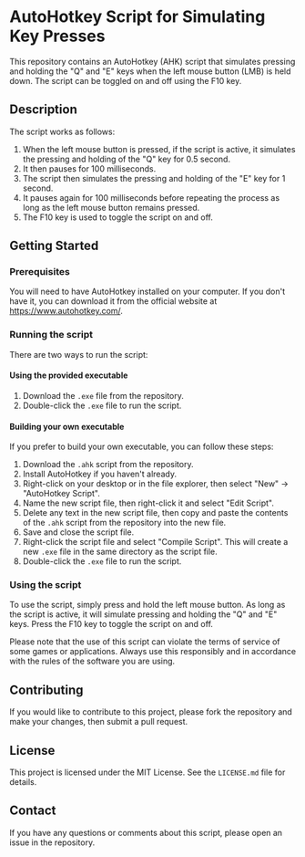 # AutoHotkey Script for Simulating Key Presses

This repository contains an AutoHotkey (AHK) script that simulates pressing and holding the "Q" and "E" keys when the left mouse button (LMB) is held down. The script can be toggled on and off using the F10 key.

## Description

The script works as follows:

1. When the left mouse button is pressed, if the script is active, it simulates the pressing and holding of the "Q" key for 0.5 second. 
2. It then pauses for 100 milliseconds.
3. The script then simulates the pressing and holding of the "E" key for 1 second.
4. It pauses again for 100 milliseconds before repeating the process as long as the left mouse button remains pressed.
5. The F10 key is used to toggle the script on and off.

## Getting Started

### Prerequisites

You will need to have AutoHotkey installed on your computer. If you don't have it, you can download it from the official website at https://www.autohotkey.com/. 

### Running the script

There are two ways to run the script:

#### Using the provided executable

1. Download the `.exe` file from the repository.
2. Double-click the `.exe` file to run the script.

#### Building your own executable

If you prefer to build your own executable, you can follow these steps:

1. Download the `.ahk` script from the repository.
2. Install AutoHotkey if you haven't already.
3. Right-click on your desktop or in the file explorer, then select "New" -> "AutoHotkey Script".
4. Name the new script file, then right-click it and select "Edit Script".
5. Delete any text in the new script file, then copy and paste the contents of the `.ahk` script from the repository into the new file.
6. Save and close the script file.
7. Right-click the script file and select "Compile Script". This will create a new `.exe` file in the same directory as the script file.
8. Double-click the `.exe` file to run the script.

### Using the script

To use the script, simply press and hold the left mouse button. As long as the script is active, it will simulate pressing and holding the "Q" and "E" keys. Press the F10 key to toggle the script on and off.

Please note that the use of this script can violate the terms of service of some games or applications. Always use this responsibly and in accordance with the rules of the software you are using.

## Contributing

If you would like to contribute to this project, please fork the repository and make your changes, then submit a pull request.

## License

This project is licensed under the MIT License. See the `LICENSE.md` file for details.

## Contact

If you have any questions or comments about this script, please open an issue in the repository.
